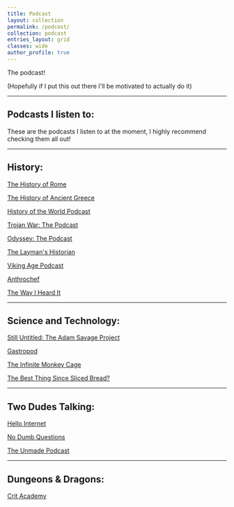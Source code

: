 ```yaml
---
title: Podcast
layout: collection
permalink: /podcast/
collection: podcast 
entries_layout: grid
classes: wide
author_profile: true
---
```


The podcast!

(Hopefully if I put this out there I'll be motivated to actually do it)

---------------------
Podcasts I listen to:
---

These are the podcasts I listen to at the moment, I highly recommend checking
them all out!

--------
History:
---

[The History of Rome](https://thehistoryofrome.typepad.com/)

[The History of Ancient Greece](http://www.thehistoryofancientgreece.com/)

[History of the World Podcast](https://historyoftheworldpodcast.com/)

[Trojan War: The Podcast](http://trojanwarpodcast.com/)

[Odyssey: The Podcast](https://odysseythepodcast.com/)

[The Layman's Historian](https://laymenhistorian.podbean.com/)

[Viking Age Podcast](http://vikingagepodcast.com/)

[Anthrochef](https://anthrochef.blog/)

[The Way I Heard It](https://mikerowe.com/podcast/)

-----------------------
Science and Technology:
---

[Still Untitled: The Adam Savage Project](https://www.tested.com/podcast/still-untitled-the-adam-savage-project/)

[Gastropod](https://gastropod.com/)

[The Infinite Monkey Cage](https://www.bbc.co.uk/programmes/b00snr0w/episodes/downloads)

[The Best Thing Since Sliced Bread?](https://www.bbc.co.uk/programmes/p07012sf/episodes/downloads)

------------------
Two Dudes Talking:
---

[Hello Internet](https://www.hellointernet.fm/)

[No Dumb Questions](https://www.nodumbquestions.fm/)

[The Unmade Podcast](https://www.unmade.fm/)

-------------------
Dungeons & Dragons:
---

[Crit Academy](https://www.critacademy.com/)
